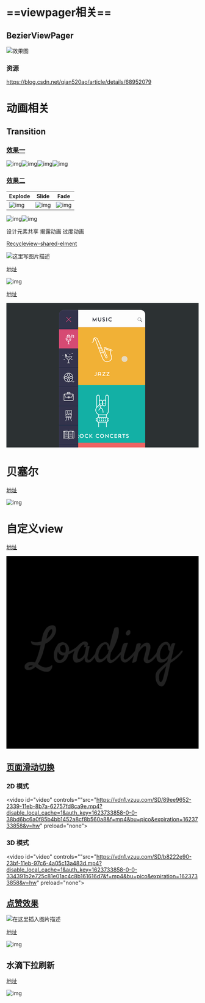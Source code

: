 # ==viewpager相关==

## BezierViewPager

![效果图](https://img-blog.csdn.net/20170402141308105?watermark/2/text/aHR0cDovL2Jsb2cuY3Nkbi5uZXQvcWlhbjUyMGFv/font/5a6L5L2T/fontsize/400/fill/I0JBQkFCMA==/dissolve/70/gravity/SouthEast)

### 资源

https://blog.csdn.net/qian520ao/article/details/68952079

# 动画相关

## Transition

### [效果一](https://github.com/ZXM250250/Transition)

![img](https://upload-images.jianshu.io/upload_images/9182331-a7fb149205977fff?imageMogr2/auto-orient/strip|imageView2/2/w/340)![img](https://upload-images.jianshu.io/upload_images/9182331-32ef891431bfb4b1?imageMogr2/auto-orient/strip|imageView2/2/w/340)![img](https://upload-images.jianshu.io/upload_images/9182331-31eda943a7cdf91e?imageMogr2/auto-orient/strip|imageView2/2/w/340)![img](https://upload-images.jianshu.io/upload_images/9182331-68300976457429e9?imageMogr2/auto-orient/strip|imageView2/2/w/340)



### [效果二](https://github.com/ZXM250250/Transittion2)

| Explode                                                      | Slide                                                        | Fade                                                         |
| ------------------------------------------------------------ | ------------------------------------------------------------ | ------------------------------------------------------------ |
| ![img](https://upload-images.jianshu.io/upload_images/1931245-625b0544093dc896.gif?imageMogr2/auto-orient/strip\|imageView2/2/w/200) | ![img](https://upload-images.jianshu.io/upload_images/1931245-037a6101f0537acf.gif?imageMogr2/auto-orient/strip\|imageView2/2/w/200) | ![img](https://upload-images.jianshu.io/upload_images/1931245-7dfdff03efa0b7a0.gif?imageMogr2/auto-orient/strip\|imageView2/2/w/200) |

![img](https://upload-images.jianshu.io/upload_images/1931245-d55d0a002167ee50.gif?imageMogr2/auto-orient/strip|imageView2/2/w/200)![img](https://upload-images.jianshu.io/upload_images/1931245-ffb02f5988578122.gif?imageMogr2/auto-orient/strip|imageView2/2/w/200)



设计元素共享  揭露动画  过度动画

[Recycleview-shared-elment](https://github.com/ZXM250250/RecyclerView-Shared-Element.git)

![这里写图片描述](https://img-blog.csdn.net/20160830140848023)



[地址](https://github.com/Yalantis/Context-Menu.Android)

![img](D:\资料\1423213164_4792.gif-thumb.gif)



[地址](https://github.com/ZXM250250/MyViews/tree/main/myapplication2)

![img](../../%E5%9B%BE%E5%BA%93/%E8%87%AA%E5%AE%9A%E4%B9%89view%E5%AE%9E%E6%88%98/1423213091_2192.gif-thumb.gif)

# 贝塞尔

[地址](https://www.cnblogs.com/wjtaigwh/p/6652510.html)

![img](https://images2015.cnblogs.com/blog/824232/201703/824232-20170331172455336-1617296805.gif)

# 自定义view

[地址](https://github.com/ZXM250250/MyViews)

![img](../../%E5%9B%BE%E5%BA%93/%E8%87%AA%E5%AE%9A%E4%B9%89view%E5%AE%9E%E6%88%98/1423213775_1197.gif-thumb.gif)

## [页面滑动切换](https://zhuanlan.zhihu.com/p/111083556)

### **2D 模式**

<video id="video" controls=""src="https://vdn1.vzuu.com/SD/89ee9652-2339-11eb-8b7a-62757fd8ca9e.mp4?disable_local_cache=1&auth_key=1623733858-0-0-38bd6bc6a0f85b4bb1452a8cf8b560a8&f=mp4&bu=pico&expiration=1623733858&v=hw" preload="none">

### **3D 模式**



<video id="video" controls=""src="https://vdn1.vzuu.com/SD/b8222e90-23bf-11eb-97c6-4a05c13a483d.mp4?disable_local_cache=1&auth_key=1623733858-0-0-334391b2e725c81e01ac4c8b161616d7&f=mp4&bu=pico&expiration=1623733858&v=hw" preload="none">





## [点赞效果](https://blog.csdn.net/qq_31538847/article/details/83652403)



![在这里插入图片描述](https://img-blog.csdnimg.cn/20181102111224644.gif)



[地址](https://github.com/ZXM250250/MyViews/tree/main/likeanimview)

![img](https://upload-images.jianshu.io/upload_images/8669504-37d08dd51ee6f61a.gif?imageMogr2/auto-orient/strip|imageView2/2/w/228/format/webp)





## 水滴下拉刷新

[地址](https://github.com/ZXM250250/MyViews/tree/main/waveswiperefreshlayout)

![img](https://upload-images.jianshu.io/upload_images/2203721-0bc7401da73ded66?imageMogr2/auto-orient/strip|imageView2/2/w/200)

